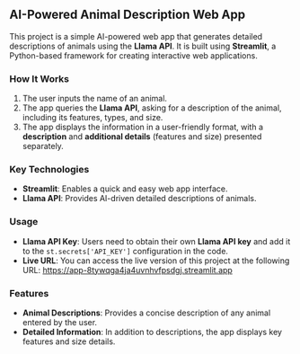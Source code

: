 ## AI-Powered Animal Description Web App

This project is a simple AI-powered web app that generates detailed descriptions of animals using the **Llama API**. It is built using **Streamlit**, a Python-based framework for creating interactive web applications.

### How It Works

1. The user inputs the name of an animal.
2. The app queries the **Llama API**, asking for a description of the animal, including its features, types, and size.
3. The app displays the information in a user-friendly format, with a **description** and **additional details** (features and size) presented separately.

### Key Technologies

- **Streamlit**: Enables a quick and easy web app interface.
- **Llama API**: Provides AI-driven detailed descriptions of animals.

### Usage

- **Llama API Key**: Users need to obtain their own **Llama API key** and add it to the `st.secrets['API_KEY']` configuration in the code.
- **Live URL**: You can access the live version of this project at the following URL: https://app-8tywqga4ja4uvnhvfpsdgj.streamlit.app

### Features

- **Animal Descriptions**: Provides a concise description of any animal entered by the user.
- **Detailed Information**: In addition to descriptions, the app displays key features and size details.

